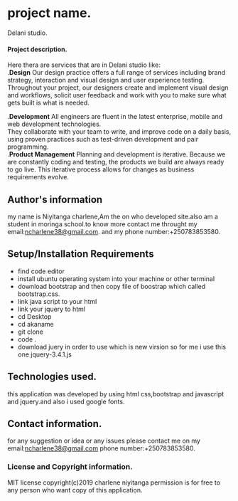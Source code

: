 # project name.
Delani studio.
#### Project description.
Here thera are services that are in Delani studio like:<br>
.<b>Design</b>
Our design practice offers a full range of services including brand strategy, interaction and visual design and user experience testing.
Throughout your project, our designers create and implement visual design and workflows, solicit user feedback and work with you to make sure what gets built is what is needed.<br>

.<b>Development</b>
All engineers are fluent in the latest enterprise, mobile and web development technologies.<br>
They collaborate with your team to write, and improve code on a daily basis, using proven practices such as test-driven development and pair programming.<br>
.<b>Product Management</b>
Planning and development is iterative. Because we are constantly coding and testing, the products we build are always ready to go live. 
This iterative process allows for changes as business requirements evolve.
## Author's information
my name is Niyitanga charlene,Am the on who developed site.also am a student in moringa school.to know more contact me throught my email:ncharlene38@gmail.com.
and  my phone number:+250783853580.
## Setup/Installation Requirements
* find code editor
* install ubuntu operating system into your machine or other terminal
* download bootstrap  and then copy file of boostrap which called bootstrap.css.
* link java script to your html
* link your jquery to html
* cd Desktop
* cd akaname
* git clone
* code .
* download juery in order to use which is new virsion so for me i use this one jquery-3.4.1.js

## Technologies used.
this application was developed by using html  css,bootstrap and javascript and jquery.and also i used google fonts.
## Contact information.
for any suggestion or idea or any issues please contact me on my email:ncharlene38@gmail.com
phone number:+250783853580.<br>
### License and Copyright information.
 MIT license
 copyright(c)2019 charlene niyitanga
 permission is for free to any person who want copy of this application.



